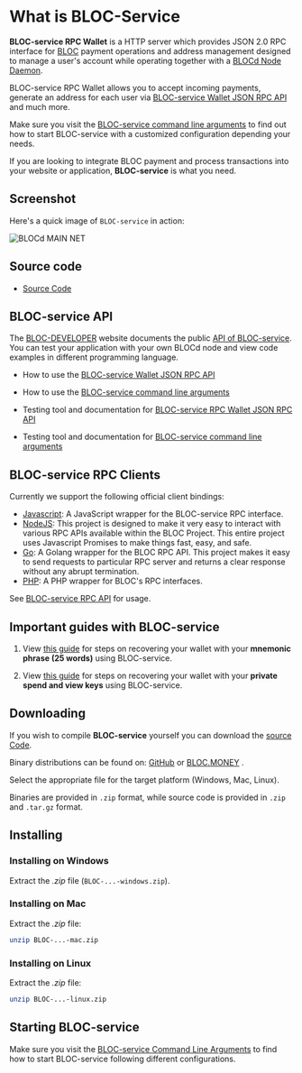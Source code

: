 # **What is BLOC-Service**

**BLOC-service RPC Wallet** is a HTTP server which provides JSON 2.0 RPC interface for [BLOC](https://bloc.money) payment operations and address management designed to manage a user's account while operating together with a [BLOCd Node Daemon](../service-operators/BLOCd-Overview.md).

BLOC-service RPC Wallet allows you to accept incoming payments, generate an address for each user via [BLOC-service Wallet JSON RPC API](../wallets/bloc-service-json-api.md) and much more.

Make sure you visit the [BLOC-service command line arguments](../wallets/bloc-service-command-line.md) to find out how to start BLOC-service with a customized configuration depending your needs.

If you are looking to integrate BLOC payment and process transactions into your website or application, **BLOC-service** is what you need.

## **Screenshot**

Here's a quick image of `BLOC-service` in action:

![BLOCd MAIN NET](images/BLOCd-MAIN-NET-v3.0.1.png)

## **Source code**

* [Source Code](https://github.com/furiousteam/BLOC.git)

## **BLOC-service API**

The [BLOC-DEVELOPER](https://bloc-developer.com) website documents the public [API of BLOC-service](https://bloc-developer.com/api_bloc-service).
You can test your application with your own BLOCd node and view code examples in different programming language.

- How to use the [BLOC-service Wallet JSON RPC API](../wallets/bloc-service-json-api.md)

- How to use the [BLOC-service command line arguments](../wallets/bloc-service-command-line.md)

- Testing tool and documentation for [BLOC-service RPC Wallet JSON RPC API](https://bloc-developer.com/api_bloc-service/json)

- Testing tool and documentation for [BLOC-service command line arguments](https://bloc-developer.com/api_bloc-service/cli_arguments)

## **BLOC-service RPC Clients**

Currently we support the following official client bindings:

* [Javascript](https://github.com/furiousteam/bloc-rpc): A JavaScript wrapper for the BLOC-service RPC interface.
* [NodeJS](https://www.npmjs.com/package/bloc-rpc): This project is designed to make it very easy to interact with various RPC APIs available within the BLOC Project. This entire project uses Javascript Promises to make things fast, easy, and safe.
* [Go](https://github.com/furiousteam/bloc-rpc-go): A Golang wrapper for the BLOC RPC API. This project makes it easy to send requests to particular RPC server and returns a clear response without any abrupt termination.
* [PHP](https://github.com/furiousteam/bloc-rpc-php): A PHP wrapper for BLOC's RPC interfaces.

See [BLOC-service RPC API](bloc-service-json-api.md) for usage.

## **Important guides with BLOC-service**

1. View [this guide](../wallets/bloc-service-command-line.md#using-your-mnemonic-seed) for steps on recovering your wallet with your **mnemonic phrase (25 words)** using BLOC-service.

2. View [this guide](../wallets/bloc-service-command-line.md#using-your-private-spend-key-and-view-key) for steps on recovering your wallet with your **private spend and view keys** using BLOC-service.

## **Downloading**

If you wish to compile **BLOC-service** yourself you can download the [source Code](https://github.com/furiousteam/BLOC.git).

Binary distributions can be found on: [GitHub](https://github.com/furiousteam/BLOC/releases) or [BLOC.MONEY](https://bloc.money/download) .

Select the appropriate file for the target platform (Windows, Mac, Linux).

Binaries are provided in `.zip` format, while source code is provided in `.zip` and `.tar.gz` format.

## **Installing**

### Installing on Windows

Extract the *.zip* file (`BLOC-...-windows.zip`).

### Installing on Mac

Extract the *.zip* file:

```bash
unzip BLOC-...-mac.zip
```

### Installing on Linux

Extract the *.zip* file:

```bash
unzip BLOC-...-linux.zip
```

## **Starting BLOC-service**

Make sure you visit the [BLOC-service Command Line Arguments](bloc-service-command-line.md) to find how to start BLOC-service following different configurations.
